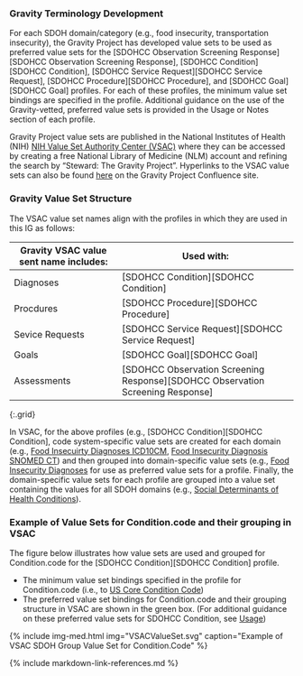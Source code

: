 ### Gravity Terminology Development
For each SDOH domain/category (e.g., food insecurity, transportation insecurity), the Gravity Project has developed value sets to be used as preferred value sets for the [SDOHCC Observation Screening Response][SDOHCC Observation Screening Response], [SDOHCC Condition][SDOHCC Condition], [SDOHCC Service Request][SDOHCC Service Request], [SDOHCC Procedure][SDOHCC Procedure], and [SDOHCC Goal][SDOHCC Goal] profiles. For each of these profiles, the minimum value set bindings are specified in the profile. Additional guidance on the use of the Gravity-vetted, preferred value sets is provided in the Usage or Notes section of each profile.

Gravity Project value sets are published in the National Institutes of Health (NIH) [NIH Value Set Authority Center (VSAC)](https://vsac.nlm.nih.gov/) where they can be accessed by creating a free National Library of Medicine (NLM) account and refining the search by “Steward: The Gravity Project”. Hyperlinks to the VSAC value sets can also be found [here](https://confluence.hl7.org/display/GRAV/Gravity+Terminology+Value+Sets) on the Gravity Project Confluence site.

### Gravity Value Set Structure
The VSAC value set names align with the profiles in which they are used in this IG as follows: 
  
| **Gravity VSAC value sent name includes:** | **Used with:**                                                                 |
| ------------------------------------------ | ------------------------------------------------------------------------------ |
| Diagnoses                                  | [SDOHCC Condition][SDOHCC Condition]                                           |
| Procdures                                  | [SDOHCC Procedure][SDOHCC Procedure]                                           |
| Sevice Requests                            | [SDOHCC Service Request][SDOHCC Service Request]                               |
| Goals                                      | [SDOHCC Goal][SDOHCC Goal]                                                     |
| Assessments                                | [SDOHCC Observation Screening Response][SDOHCC Observation Screening Response] |
{:.grid}


In VSAC, for the above profiles (e.g., [SDOHCC Condition][SDOHCC Condition], code system-specific value sets are created for each domain (e.g., [Food Insecuirty Diagnoses ICD10CM](https://vsac.nlm.nih.gov/valueset/2.16.840.1.113762.1.4.1247.3/expansion/Latest), [Food Insecurity Diagnosis SNOMED CT](https://vsac.nlm.nih.gov/valueset/2.16.840.1.113762.1.4.1247.1/expansion/Latest)) and then grouped into domain-specific value sets (e.g., [Food Insecurity Diagnoses](https://vsac.nlm.nih.gov/valueset/2.16.840.1.113762.1.4.1247.17/expansion/Latest) for use as preferred value sets for a profile. Finally, the domain-specific value sets for each profile are grouped into a value set containing the values for all SDOH domains (e.g., [Social Determinants of Health Conditions](https://vsac.nlm.nih.gov/valueset/2.16.840.1.113762.1.4.1196.788/expansion/Latest)).

### Example of Value Sets for Condition.code and their grouping in VSAC
The figure below illustrates how value sets are used and grouped for Condition.code for the [SDOHCC Condition][SDOHCC Condition] profile.
* 	The minimum value set bindings specified in the profile for Condition.code (i.e., to [US Core Condition Code]({{site.data.fhir.ver.uscore}}/ValueSet-us-core-condition-code.html))
*   The preferred value set bindings for Condition.code and their grouping structure in VSAC are shown in the green box. (For additional guidance on these preferred value sets for SDOHCC Condition, see [Usage](StructureDefinition-SDOHCC-Condition.html#usage))

{% include img-med.html img="VSACValueSet.svg" caption="Example of VSAC SDOH Group Value Set for Condition.Code" %}


 {% include markdown-link-references.md %}